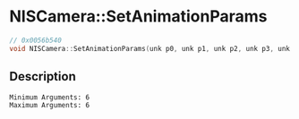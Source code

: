 # NISCamera::SetAnimationParams
```c
// 0x0056b540
void NISCamera::SetAnimationParams(unk p0, unk p1, unk p2, unk p3, unk p4, unk p5)
```
## Description
```
Minimum Arguments: 6
Maximum Arguments: 6
```
